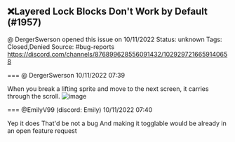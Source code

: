 ## ❌Layered Lock Blocks Don't Work by Default (#1957)
@ DergerSwerson opened this issue on 10/11/2022
Status: unknown
Tags: Closed,Denied
Source: #bug-reports https://discord.com/channels/876899628556091432/1029297216659140658


=== @ DergerSwerson 10/11/2022 07:39

When you break a lifting sprite and move to the next screen, it carries through the scroll.
![image](https://cdn.discordapp.com/attachments/1029297216659140658/1029297216822714388/zc_screen00002.png?ex=65e6cc3b&is=65d4573b&hm=5cf04dcbfe48d2501b15089c16a47c27b05bee7bc1fa3be2b109529c343dfcfe&)

=== @EmilyV99 (discord: Emily) 10/11/2022 07:40

Yep it does
That'd be not a bug
And making it togglable would be already in an open feature request
